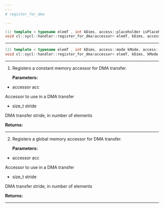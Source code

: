 ```yaml
---
---
# register_for_dma

---
```


```cpp
(1) template < typename elemT , int kDims, access::placeholder isPlaceholder >
void cl::sycl::handler::register_for_dma(accessor< elemT, kDims, access::mode::read, access::target::global_buffer, isPlaceholder > &acc, size_t stride)
```

---

```cpp
(2) template < typename elemT , int kDims, access::mode kMode, access::placeholder isPlaceholder >
void cl::sycl::handler::register_for_dma(accessor< elemT, kDims, kMode, access::target::global_buffer, isPlaceholder > &acc, size_t stride)
```

---

1. Registers a constant memory accessor for DMA transfer. 

   **Parameters:**

  * accessor acc

   Accessor to use in a DMA transfer 

  * size_t stride

   DMA transfer stride, in number of elements 

   **Returns:** 

---

2. Registers a global memory accessor for DMA transfer. 

   **Parameters:**

  * accessor acc

   Accessor to use in a DMA transfer 

  * size_t stride

   DMA transfer stride, in number of elements 

   **Returns:** 

---

